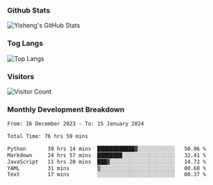 ### Github Stats
![Yisheng's GitHub Stats](https://github-readme-stats-9qabuvhk1-gongyisheng.vercel.app/api?username=gongyisheng&count_private=true&show_icons=true)
### Tog Langs
![Top Langs](https://github-readme-stats-9qabuvhk1-gongyisheng.vercel.app/api/top-langs/?username=gongyisheng&layout=compact)
### Visitors
![Visitor Count](https://profile-counter.glitch.me/gongyisheng/count.svg)
### Monthly Development Breakdown
<!--START_SECTION:waka-->

```txt
From: 16 December 2023 - To: 15 January 2024

Total Time: 76 hrs 59 mins

Python       39 hrs 14 mins  ████████████▓░░░░░░░░░░░░   50.96 %
Markdown     24 hrs 57 mins  ████████░░░░░░░░░░░░░░░░░   32.41 %
JavaScript   11 hrs 20 mins  ███▓░░░░░░░░░░░░░░░░░░░░░   14.72 %
YAML         31 mins         ▒░░░░░░░░░░░░░░░░░░░░░░░░   00.68 %
Text         17 mins         ░░░░░░░░░░░░░░░░░░░░░░░░░   00.37 %
```

<!--END_SECTION:waka-->

